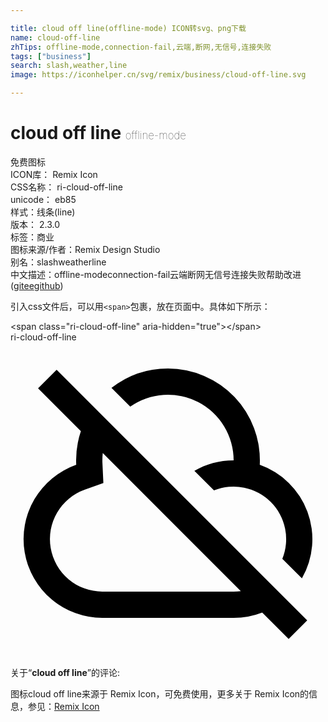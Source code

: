 ```yaml
---

title: cloud off line(offline-mode) ICON转svg、png下载
name: cloud-off-line
zhTips: offline-mode,connection-fail,云端,断网,无信号,连接失败
tags: ["business"]
search: slash,weather,line
image: https://iconhelper.cn/svg/remix/business/cloud-off-line.svg

---
```


# cloud off line  <small style="font-size: 60%;font-weight: 100">offline-mode</small>


<div class="detail-page">
<p>
<span><span class="badge-success badge">免费图标</span> </span>
<br/>
<span>
ICON库：
<span class="badge-secondary badge">Remix Icon</span> 
</span>
<br/>
<span>
CSS名称：
<span class="badge-secondary badge">ri-cloud-off-line</span> 
</span>
<br/>
<span>
unicode：
<span class="badge-secondary badge">eb85</span> 
<copy-btn content='eb85' btn-title=""></copy-btn>
<copy-btn :content='String.fromCodePoint(parseInt("eb85", 16))' btn-title="复制U"></copy-btn>
</span><br/><span>样式：<span class="badge-light badge">线条(line)</span></span>
<br/>
<span>
版本：
<span class="badge-secondary badge">2.3.0</span> 
</span><br/><span>标签：<span class="badge-light badge"><router-link to="/tags/business.html">商业</router-link></span></span>
<br/>
<span>图标来源/作者：<span class="badge-light badge">Remix Design Studio</span></span> 
<br/>
<span>别名：<span class="badge-light badge">slash</span><span class="badge-light badge">weather</span><span class="badge-light badge">line</span></span><br/><span class="zh-detail">中文描述：<span class="badge-primary badge">offline-mode</span><span class="badge-primary badge">connection-fail</span><span class="badge-primary badge">云端</span><span class="badge-primary badge">断网</span><span class="badge-primary badge">无信号</span><span class="badge-primary badge">连接失败</span><span class="help-link"><span>帮助改进</span>(<a href="https://gitee.com/liuwave/icon-helper/edit/master/json/remix/business/cloud-off-line.json" target="_blank" rel="noopener noreferrer">gitee</a><a href="https://github.com/liuwave/icon-helper/edit/master/json/remix/business/cloud-off-line.json" target="_blank" rel="noopener noreferrer">github</a></span>)</span><br/>
</p>
</div>
<div class="alert alert-dark">
  <i class="ri-cloud-off-line ri-xs"></i>
  <i class="ri-cloud-off-line ri-sm"></i>
  <i class="ri-cloud-off-line ri-lg"></i>
  <i class="ri-cloud-off-line ri-2x"></i>
  <i class="ri-cloud-off-line ri-3x"></i>
  <i class="ri-cloud-off-line ri-5x"></i>
  <i class="ri-cloud-off-line ri-7x"></i>
</div>
<div>
  <p>引入css文件后，可以用<code>&lt;span&gt;</code>包裹，放在页面中。具体如下所示：    
  </p>
  <div class="alert alert-primary" style="font-size: 14px">
    &lt;span class="ri-cloud-off-line" aria-hidden="true"&gt;&lt;/span&gt;
    <copy-btn content='<span class="ri-cloud-off-line" aria-hidden="true"></span>'></copy-btn>
  </div>
  <div class="alert alert-secondary">
    <i class="ri-cloud-off-line"
    style="font-size: 24px"
    aria-hidden="true"></i> ri-cloud-off-line
    <copy-btn content="ri-cloud-off-line" btn-title="复制图标名称"></copy-btn>
  </div>
</div>
<div id="svg" class="svg-wrap">
<svg xmlns="http://www.w3.org/2000/svg" viewBox="0 0 24 24">
    <g>
        <path fill="none" d="M0 0h24v24H0z"/>
        <path d="M3.515 2.1l19.092 19.092-1.415 1.415-2.014-2.015A5.985 5.985 0 0 1 17 21H7A6 6 0 0 1 5.008 9.339a6.992 6.992 0 0 1 .353-2.563L2.1 3.514 3.515 2.1zM7 9c0 .081.002.163.006.243l.07 1.488-1.404.494A4.002 4.002 0 0 0 7 19h10c.186 0 .369-.013.548-.037L7.03 8.445C7.01 8.627 7 8.812 7 9zm5-7a7 7 0 0 1 6.992 7.339 6.003 6.003 0 0 1 3.212 8.65l-1.493-1.493a3.999 3.999 0 0 0-5.207-5.206L14.01 9.795C14.891 9.29 15.911 9 17 9a5 5 0 0 0-7.876-4.09l-1.43-1.43A6.97 6.97 0 0 1 12 2z"/>
    </g>
</svg>

</div>
<detail full-name='ri-cloud-off-line'></detail>  
<div class="icon-detail__container">
<p>关于“<b>cloud off line</b>”的评论:</p>
</div>
<Vssue title="关于“cloud off line”的评论" />    
<div><p>图标cloud off line来源于 Remix Icon，可免费使用，更多关于  Remix Icon的信息，参见：<a target="_blank" href="https://iconhelper.cn/remix.html">Remix Icon</a>
</p></div>
